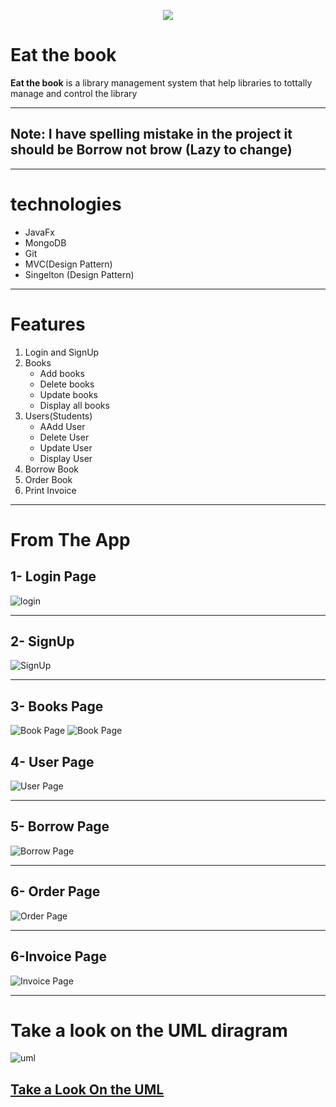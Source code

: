 <p align="center">
  <img src="https://user-images.githubusercontent.com/95965261/234280247-5cecb0dc-e42a-46b5-ac86-d7fdd15dad81.png" />
</p> 
<h1>Eat the book</h1>

<p ><strong >Eat the book</strong> is a library management system that help libraries to tottally manage and control the library </p>

<hr>
<h2>
Note: I have spelling mistake in the project it should be Borrow not brow (Lazy to change)
</h2>
<hr>
<h1>technologies</h1>
<ul>
<li>JavaFx</li>
<li>MongoDB</li>
<li>Git</li>
  <li>MVC(Design Pattern)</li>
  <li>Singelton (Design Pattern)</li>
</ul>
<hr>
<h1>
  Features 
</h1>
<ol>
  <li>
    Login and SignUp
  </li>
  <li>
    Books
    <ul>
    <li>
      Add books
    </li>
  <li>
      Delete books
    </li>
      <li>
      Update books 
    </li>
      <li>
      Display all books 
    </li>
    </ul>
  </li>
  <li>
    Users(Students)
    <ul>
      <li>
        AAdd User
      </li>
      <li>
        Delete User
      </li>
      <li>
        Update User
      </li>
      <li>
        Display User
      </li>
    </ul>
  </li>
  <li>
    Borrow Book
  </li>
  <li>
    Order Book
  </li>
  <li>
    Print Invoice
</li>
</ol>
<hr/>
<h1>
  From The App
</h1>
<h2>
  1- Login Page 
</h2>
<img src="https://github.com/walidhassan1011/Eat_The_Book/assets/95965261/cebb4897-52d8-4bc9-9882-e56237156401" alt="login"/>
<hr/>
<h2>
  2- SignUp
</h2>
<img src="https://github.com/walidhassan1011/Eat_The_Book/assets/95965261/08cebc74-3a25-4b9c-aa02-3d307409f644" alt="SignUp"/>
<hr/>
<h2>
  3- Books Page
</h2>
<img src="https://github.com/walidhassan1011/Eat_The_Book/assets/95965261/5493b50d-7734-4c58-a830-4651825c8dbb" alt="Book Page"/>
<img src="https://github.com/walidhassan1011/Eat_The_Book/assets/95965261/692def95-bc0a-4bf6-a49b-20691de09b26" alt="Book Page"/><h2>
  4- User Page
</h2>
<img src="https://github.com/walidhassan1011/Eat_The_Book/assets/95965261/c6a2649f-000f-4aad-ba46-26d21853e489" alt="User Page"/>
<hr/>
<h2>
  5- Borrow Page
</h2>
<img src="https://github.com/walidhassan1011/Eat_The_Book/assets/95965261/34097d59-0df2-4cad-84c2-8fc6b04ebbe3" alt="Borrow Page"/>
<hr/>
<h2>
  6- Order Page
</h2>
<img src="https://github.com/walidhassan1011/Eat_The_Book/assets/95965261/84d367e3-ab7f-47c0-814d-f144351fe7f7" alt="Order Page"/>
<hr/>
<h2>
  6-Invoice Page
</h2>
<img src="https://github.com/walidhassan1011/Eat_The_Book/assets/95965261/f919dc55-a779-4552-ad8d-a5ac7f9c7bee" alt="Invoice Page"/>
<hr/>
<h1>Take a look on the UML diragram </h1>
<img src="https://github.com/walidhassan1011/Eat_The_Book/assets/95965261/dd63c8b5-dec1-43b5-8743-a4777a76d47e" alt="uml"/>

## [Take a Look On the UML](https://lucid.app/lucidchart/8c174a76-1458-42ad-835f-2cd753b2ae4e/edit?viewport_loc=-1135%2C906%2C2846%2C1281%2C0_0&invitationId=inv_f6dfbadd-bf57-4b77-9cc0-1d39f6bfb868)
